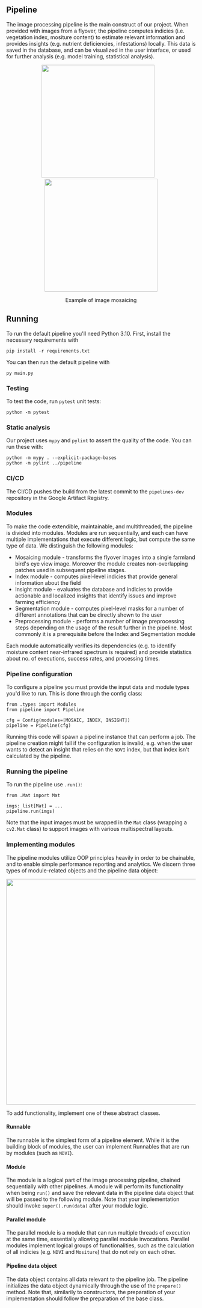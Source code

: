 ## Pipeline

The image processing pipeline is the main construct of our project. When provided with images from a flyover, the pipeline computes indicies (i.e. vegetation index, mositure content) to estimate relevant information and provides insights (e.g. nutrient deficiencies, infestations) locally. This data is saved in the database, and can be visualized in the user interface, or used for further analysis (e.g. model training, statistical analysis).

<p align="center">
    <p align="center">
        <img src="test\data\mosaicing\farm\multiple.png" width="300" />
        &nbsp &nbsp
        <img src="test\data\mosaicing\farm\stitched.PNG" width="300" />
    </p>
</p>
<p align="center">Example of image mosaicing</p>

## Running
To run the default pipeline you'll need Python 3.10. First, install the necessary requirements with

`pip install -r requirements.txt`

You can then run the default pipeline with

`py main.py`

### Testing
To test the code, run `pytest` unit tests:

```
python -m pytest
```

### Static analysis
Our project uses `mypy` and `pylint` to assert the quality of the code. You can run these with:

```
python -m mypy . --explicit-package-bases
python -m pylint ../pipeline
```

### CI/CD
The CI/CD pushes the build from the latest commit to the `pipelines-dev` repository in the Google Artifact Registry.

### Modules
To make the code extendible, maintainable, and multithreaded, the pipeline is divided into modules. Modules are run sequentially, and each can have multiple implementations that execute different logic, but compute the same type of data. We distinguish the following modules:
- Mosaicing module - transforms the flyover images into a single farmland bird's eye view image. Moreover the module creates non-overlapping patches used in subsequent pipeline stages.
- Index module - computes pixel-level indicies that provide general information about the field
- Insight module - evaluates the database and indicies to provide actionable and localized insights that identify issues and improve farming efficiency
- Segmentation module - computes pixel-level masks for a number of different annotations that can be directly shown to the user
- Preprocessing module - performs a number of image preprocessing steps depending on the usage of the result further in the pipeline. Most commonly it is a prerequisite before the Index and Segmentation module

Each module automatically verifies its dependencies (e.g. to identify moisture content near-infrared spectrum is required) and provide statistics about no. of executions, success rates, and processing times.

### Pipeline configuration
To configure a pipeline you must provide the input data and module types you'd like to run. This is done through the config class:
```
from .types import Modules
from pipeline import Pipeline

cfg = Config(modules=[MOSAIC, INDEX, INSIGHT])
pipeline = Pipeline(cfg)
```
Running this code will spawn a pipeline instance that can perform a job. The pipeline creation might fail if the configuration is invalid, e.g. when the user wants to detect an insight that relies on the `NDVI` index, but that index isn't calculated by the pipeline.

### Running the pipeline
To run the pipeline use `.run()`:
```
from .Mat import Mat

imgs: list[Mat] = ...
pipeline.run(imgs)
```

Note that the input images must be wrapped in the `Mat` class (wrapping a `cv2.Mat` class) to support images with various multispectral layouts.

### Implementing modules
The pipeline modules utilize OOP principles heavily in order to be chainable, and to enable simple performance reporting and analytics. We discern three types of module-related objects and the pipeline data object:

<img src='uml.png' width="600">

To add functionality, implement one of these abstract classes.

#### Runnable
The runnable is the simplest form of a pipeline element. While it is the building block of modules, the user can implement Runnables that are run by modules (such as `NDVI`).

#### Module
The module is a logical part of the image processing pipeline, chained sequentially with other pipelines. A module will perform its functionality when being `run()` and save the relevant data in the pipeline data object that will be passed to the following module. Note that your implementation should invoke `super().run(data)` after your module logic. 

#### Parallel module
The parallel module is a module that can run multiple threads of execution at the same time, essentially allowing parallel module invocations. Parallel modules implement logical groups of functionalities, such as the calculation of all indicies (e.g. `NDVI` and `Mositure`) that do not rely on each other.

#### Pipeline data object
The data object contains all data relevant to the pipeline job. The pipeline initializes the data object dynamically through the use of the `prepare()` method. Note that, similarily to constructors, the preparation of your implementation should follow the preparation of the base class.